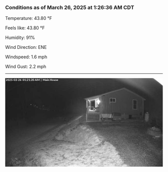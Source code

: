 ### Conditions as of March 26, 2025 at 1:26:36 AM CDT 

Temperature: 43.80 &deg;F

Feels like: 43.80 &deg;F

Humidity: 91%

Wind Direction: ENE

Windspeed: 1.6 mph

Wind Gust: 2.2 mph

---

<img src="./images/latest.jpeg"/>

